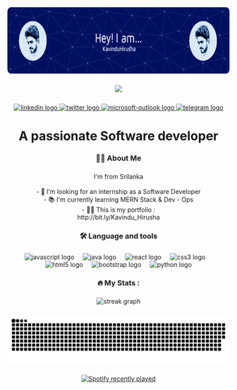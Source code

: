 


<div align="center">
  <img height="150" src="./mygithub-header-image.png"  />
</div>

###

<div align="center">
  <img src="https://profile-counter.glitch.me/K4viyamato/count.svg?"  />
</div>

###

<div align="center">
  <a href="https://www.linkedin.com/in/kavindu-hirusha-5628b1188" target="_blank">
    <img src="https://img.shields.io/static/v1?message=LinkedIn&logo=linkedin&label=&color=0077B5&logoColor=white&labelColor=&style=for-the-badge" height="25" alt="linkedin logo"  />
  </a>
  <a href="https://twitter.com/KavinduHirush" target="_blank">
    <img src="https://img.shields.io/static/v1?message=Twitter&logo=twitter&label=&color=1DA1F2&logoColor=white&labelColor=&style=for-the-badge" height="25" alt="twitter logo"  />
  </a>
  <a href="klazarush@outlook.com" target="_blank">
    <img src="https://img.shields.io/static/v1?message=Outlook&logo=microsoft-outlook&label=&color=0078D4&logoColor=white&labelColor=&style=for-the-badge" height="25" alt="microsoft-outlook logo"  />
  </a>
  <a href="https://t.me/Kavi_yamato" target="_blank">
    <img src="https://img.shields.io/static/v1?message=Telegram&logo=telegram&label=&color=2CA5E0&logoColor=white&labelColor=&style=for-the-badge" height="25" alt="telegram logo"  />
  </a>
</div>

###

<h1 align="center">A passionate Software developer</h1>

###

<h3 align="center">👩‍💻  About Me</h3>

###

<p align="center">I'm  from Srilanka<br><br>- 🔭 I’m looking for an internship as a Software Developer<br>- 📚 I'm currently learning MERN  Stack & Dev - Ops<br> - 👨‍💻 This is my portfolio :<br>http://bit.ly/Kavindu_Hirusha</p>

###

<h3 align="center">🛠 Language and tools</h3>

###

<div align="center">
  <img src="https://cdn.jsdelivr.net/gh/devicons/devicon/icons/javascript/javascript-original.svg" height="40" alt="javascript logo"  />
  <img width="12" />
  <img src="https://cdn.jsdelivr.net/gh/devicons/devicon/icons/java/java-original.svg" height="40" alt="java logo"  />
  <img width="12" />
  <img src="https://cdn.jsdelivr.net/gh/devicons/devicon/icons/react/react-original.svg" height="40" alt="react logo"  />
  <img width="12" />
  <img src="https://cdn.jsdelivr.net/gh/devicons/devicon/icons/css3/css3-original.svg" height="40" alt="css3 logo"  />
  <img width="12" />
  <img src="https://cdn.jsdelivr.net/gh/devicons/devicon/icons/html5/html5-original.svg" height="40" alt="html5 logo"  />
  <img width="12" />
  <img src="https://cdn.jsdelivr.net/gh/devicons/devicon/icons/bootstrap/bootstrap-original.svg" height="40" alt="bootstrap logo"  />
  <img width="12" />
  <img src="https://cdn.jsdelivr.net/gh/devicons/devicon/icons/python/python-original.svg" height="40" alt="python logo"  />
</div>

###

<h3 align="center">🔥   My Stats :</h3>

###

<div align="center">
  <img src="https://streak-stats.demolab.com?user=K4viyamato&locale=en&mode=daily&theme=dark&hide_border=false&border_radius=5&order=3" height="220" alt="streak graph"  />
</div>

###
<div  align="center">
<img src="./snake.svg" alt="Snake animation"/>
</div>

###



<div align="center">
  <a href="https://open.spotify.com/user/7zomq80bg8q89y7jerxc3osew">
    <img src="https://spotify-recently-played-readme.vercel.app/api?user=7zomq80bg8q89y7jerxc3osew&unique=true" alt="Spotify recently played"  />
  </a>
</div>

###
